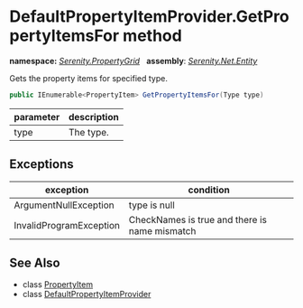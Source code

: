 # DefaultPropertyItemProvider.GetPropertyItemsFor method
**namespace:** *[Serenity.PropertyGrid](../../README.md#serenity.propertygrid-namespace)*   **assembly**: *[Serenity.Net.Entity](../../README.md)*

Gets the property items for specified type.

```csharp
public IEnumerable<PropertyItem> GetPropertyItemsFor(Type type)
```

| parameter | description |
| --- | --- |
| type | The type. |

## Exceptions

| exception | condition |
| --- | --- |
| ArgumentNullException | type is null |
| InvalidProgramException | CheckNames is true and there is name mismatch |

## See Also

* class [PropertyItem](../Serenity.Net.Core/../../Serenity.ComponentModel/PropertyItem.md)
* class [DefaultPropertyItemProvider](../DefaultPropertyItemProvider.md)